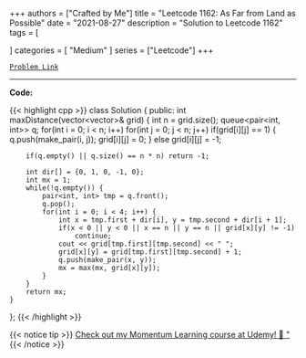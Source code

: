 
+++
authors = ["Crafted by Me"]
title = "Leetcode 1162: As Far from Land as Possible"
date = "2021-08-27"
description = "Solution to Leetcode 1162"
tags = [
    
]
categories = [
    "Medium"
]
series = ["Leetcode"]
+++



[`Problem Link`](https://leetcode.com/problems/as-far-from-land-as-possible/description/)

---



**Code:**

{{< highlight cpp >}}
class Solution {
public:
    int maxDistance(vector<vector<int>>& grid) {
        int n = grid.size();
        queue<pair<int, int>> q;
        for(int i = 0; i < n; i++)
        for(int j = 0; j < n; j++)
            if(grid[i][j] == 1) {
                q.push(make_pair(i, j));
                grid[i][j] = 0;
            } else grid[i][j] = -1;

        if(q.empty() || q.size() == n * n) return -1;
        
        int dir[] = {0, 1, 0, -1, 0};
        int mx = 1;
        while(!q.empty()) {
            pair<int, int> tmp = q.front();
            q.pop();
            for(int i = 0; i < 4; i++) {
                int x = tmp.first + dir[i], y = tmp.second + dir[i + 1];
                if(x < 0 || y < 0 || x == n || y == n || grid[x][y] != -1)
                    continue;
                cout << grid[tmp.first][tmp.second] << " ";
                grid[x][y] = grid[tmp.first][tmp.second] + 1;
                q.push(make_pair(x, y));
                mx = max(mx, grid[x][y]);
            }
        }
        return mx;
    }
};
{{< /highlight >}}



{{< notice tip >}}
[Check out my Momentum Learning course at Udemy! 🚀 "](https://www.udemy.com/course/blind-75-the-data-structures-and-algorithms-essentials/)
{{< /notice >}}

